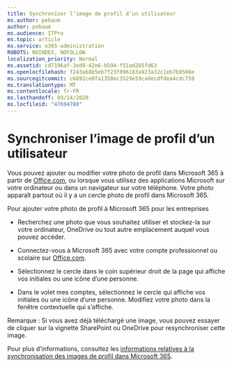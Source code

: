 ```yaml
---
title: Synchroniser l’image de profil d’un utilisateur
ms.author: pebaum
author: pebaum
ms.audience: ITPro
ms.topic: article
ms.service: o365-administration
ROBOTS: NOINDEX, NOFOLLOW
localization_priority: Normal
ms.assetid: cd7196af-3ed9-42e6-b594-f51ad265fd63
ms.openlocfilehash: f243a68b5eb7f23f096183a923a32c1eb7b9508e
ms.sourcegitcommit: c6692ce0fa1358ec3529e59ca0ecdfdea4cdc759
ms.translationtype: MT
ms.contentlocale: fr-FR
ms.lasthandoff: 09/14/2020
ms.locfileid: "47694780"
---
```

# <a name="sync-a-users-profile-picture"></a>Synchroniser l’image de profil d’un utilisateur

Vous pouvez ajouter ou modifier votre photo de profil dans Microsoft 365 à partir de [Office.com](https://www.office.com), ou lorsque vous utilisez des applications Microsoft sur votre ordinateur ou dans un navigateur sur votre téléphone. Votre photo apparaît partout où il y a un cercle photo de profil dans Microsoft 365.

Pour ajouter votre photo de profil à Microsoft 365 pour les entreprises

- Recherchez une photo que vous souhaitez utiliser et stockez-la sur votre ordinateur, OneDrive ou tout autre emplacement auquel vous pouvez accéder.

- Connectez-vous à Microsoft 365 avec votre compte professionnel ou scolaire sur [Office.com](https://www.office.com).

- Sélectionnez le cercle dans le coin supérieur droit de la page qui affiche vos initiales ou une icône d’une personne.

- Dans le volet mes comptes, sélectionnez le cercle qui affiche vos initiales ou une icône d’une personne. Modifiez votre photo dans la fenêtre contextuelle qui s’affiche.

Remarque : Si vous avez déjà téléchargé une image, vous pouvez essayer de cliquer sur la vignette SharePoint ou OneDrive pour resynchroniser cette image.

Pour plus d’informations, consultez les [informations relatives à la synchronisation des images de profil dans Microsoft 365](https://support.office.com/article/information-about-profile-picture-synchronization-in-office-365-20594d76-d054-4af4-a660-401133e3d48a).
